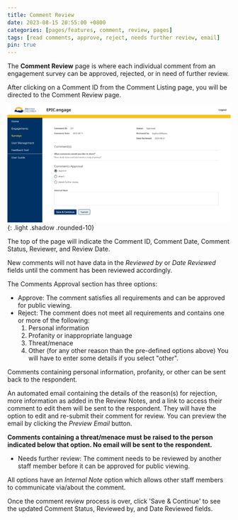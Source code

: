 ```yaml
---
title: Comment Review
date: 2023-08-15 20:55:00 +0800
categories: [pages/features, comment, review, pages]
tags: [read comments, approve, reject, needs further review, email]
pin: true
---
```

The **Comment Review** page is where each individual comment from an engagement survey can be approved, rejected, or in need of further review.  

After clicking on a Comment ID from the Comment Listing page, you will be directed to the Comment Review page.  

![Comment Review](/assets/UserGuideImages/Images/comment-review/comment-review-page-comment-review-page.png){: .light .shadow .rounded-10} 

The top of the page will indicate the Comment ID, Comment Date, Comment Status, Reviewer, and Review Date.  

New comments will not have data in the *Reviewed by* or *Date Reviewed* fields until the comment has been reviewed accordingly.  

The Comments Approval section has three options:
- Approve: The comment satisfies all requirements and can be approved for public viewing.
- Reject: The comment does not meet all requirements and contains one or more of the following:
    1. Personal information
    2. Profanity or inappropriate language
    3. Threat/menace
    4. Other (for any other reason than the pre-defined options above) You will have to enter some details if you select "other".
       
Comments containing personal information, profanity, or other can be sent back to the respondent. 

An automated email containing the details of the reason(s) for rejection, more information as added in the Review Notes, and a link to access their comment to edit them will be sent to the respondent. They will have the option to edit and re-submit their comment for review. You can preview the email by clicking the *Preview Email* button.

**Comments containing a threat/menace must be raised to the person indicated below that option. No email will be sent to the respondent.**

- Needs further review: The comment needs to be reviewed by another staff member before it can be approved for public viewing.

All options have an *Internal Note* option which allows other staff members to communicate via/about the comment.  

Once the comment review process is over, click 'Save & Continue' to see the updated Comment Status, Reviewed by, and Date Reviewed fields. 

